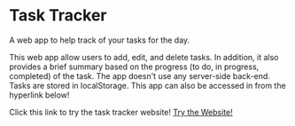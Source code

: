 # Task Tracker

A web app to help track of your tasks for the day.

This web app allow users to add, edit, and delete tasks. In addition, it also provides a brief summary based on the progress (to do, in progress, completed) of the task. The app doesn't use any server-side back-end. Tasks are stored in localStorage. This app can also be accessed in from the hyperlink below!

Click this link to try the task tracker website!
[Try the Website!](https://ryanwibawaa.github.io/task-tracker/)
